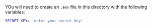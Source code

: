 YOu will need to create an `.env` file in this directory with the following variables:

```bash
SECRET_KEY= 'enter_your_secret_key'
```
